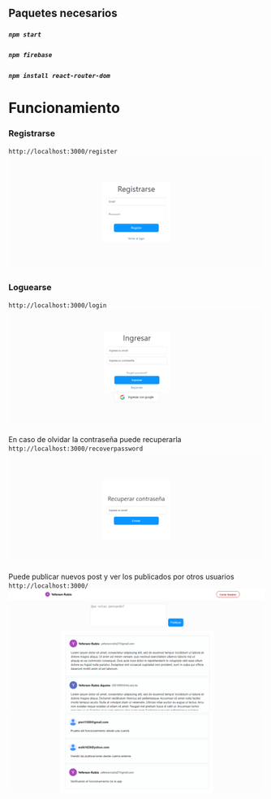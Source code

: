 
## Paquetes necesarios 

##### `npm start`
##### `npm firebase`
##### `npm install react-router-dom`

# Funcionamiento
### Registrarse
 `http://localhost:3000/register`
![Home](./src/register.PNG)


### Loguearse
 `http://localhost:3000/login`
![Home](./src/login.PNG)


En caso de olvidar la contraseña puede recuperarla
`http://localhost:3000/recoverpassword`
![Home](./src/recover.PNG)


Puede publicar nuevos post y ver los publicados por otros usuarios
`http://localhost:3000/`
![Home](./src/Captura.PNG)
![Home](./src/Captura2.PNG)
